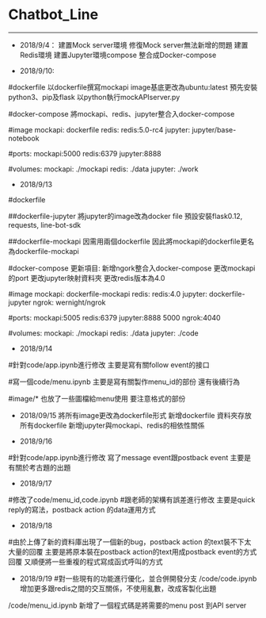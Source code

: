 # Chatbot_Line
-------------------------
* 2018/9/4：
建置Mock server環境
修復Mock server無法新增的問題
建置Redis環境
建置Jupyter環境compose
整合成Docker-compose

* 2018/9/10:

#dockerfile
以dockerfile撰寫mockapi
image基底更改為ubuntu:latest
預先安裝python3、pip及flask
以python執行mockAPIserver.py



#docker-compose
將mockapi、redis、jupyter整合入docker-compose

#image
mockapi: dockerfile
redis: redis:5.0-rc4
jupyter: jupyter/base-notebook

#ports:
mockapi:5000
redis:6379
jupyter:8888

#volumes:
mockapi: ./mockapi
redis: ./data
jupyter: ./work

* 2018/9/13

#dockerfile 

##dockerfile-jupyter
將jupyter的image改為docker file 
預設安裝flask0.12, requests, line-bot-sdk

##dockerfile-mockapi
因需用兩個dockerfile 因此將mockapi的dockerfile更名為dockerfile-mockapi

#docker-compose
更新項目:
新增ngork整合入docker-compose 
更改mockapi的port
更改jupyter映射資料夾
更改redis版本為4.0

#image
mockapi: dockerfile-mockapi
redis: redis:4.0
jupyter: dockerfile-jupyter
ngrok: wernight/ngrok

#ports:
mockapi:5005
redis:6379
jupyter:8888
	5000
ngrok:4040

#volumes:
mockapi: ./mockapi
redis: ./data
jupyter: ./code

* 2018/9/14

#針對code/app.ipynb進行修改
主要是寫有關follow event的接口

#寫一個code/menu.ipynb
主要是寫有關製作menu_id的部份
還有後續行為

#image/*
也放了一些圖檔給menu使用
要注意格式的部份

* 2018/09/15
將所有image更改為dockerfile形式
新增dockerfile 資料夾存放所有dockerfile
新增jupyter與mockapi、redis的相依性關係

* 2018/9/16

#針對code/app.ipynb進行修改
寫了message event跟postback event
主要是有關於考古題的出題

* 2018/9/17

#修改了code/menu_id,code.ipynb
#跟老師的架構有誤差進行修改
主要是quick reply的寫法，postback action 的data運用方式

* 2018/9/18

#由於上傳了新的資料庫出現了一個新的bug，postback action 的text裝不下太大量的回覆
主要是將原本裝在postback action的text用成postback event的方式回覆
又順便將一些重複的程式寫成函式呼叫的方式

* 2018/9/19
#對一些現有的功能進行優化，並合併開發分支
/code/code.ipynb
增加更多跟redis之間的交互關係，不使用亂數，改成客製化出題

/code/menu_id.ipynb
新增了一個程式碼是將需要的menu post 到API server
